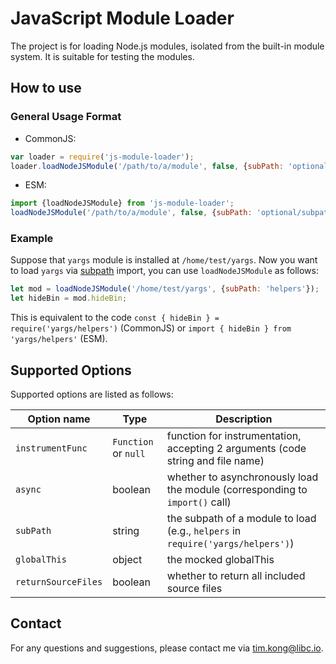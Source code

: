 # JavaScript Module Loader

The project is for loading Node.js modules, isolated from the built-in module system.
It is suitable for testing the modules.

## How to use

### General Usage Format

* CommonJS:

```javascript
var loader = require('js-module-loader');
loader.loadNodeJSModule('/path/to/a/module', false, {subPath: 'optional/subpath'});
```

* ESM:

```javascript
import {loadNodeJSModule} from 'js-module-loader';
loadNodeJSModule('/path/to/a/module', false, {subPath: 'optional/subpath'});
```

### Example

Suppose that `yargs` module is installed at `/home/test/yargs`. Now you want to load `yargs` via [subpath](https://nodejs.org/api/packages.html#subpath-exports) import, you can use `loadNodeJSModule` as follows:

```javascript
let mod = loadNodeJSModule('/home/test/yargs', {subPath: 'helpers'});
let hideBin = mod.hideBin;
```

This is equivalent to the code  `const { hideBin } = require('yargs/helpers')` (CommonJS) or `import { hideBin } from 'yargs/helpers'` (ESM).


## Supported Options

Supported options are listed as follows:

| Option name | Type  | Description |
| ----------- | ----- | ----------- |
| `instrumentFunc` | `Function` or `null` | function for instrumentation, accepting 2 arguments (code string and file name) |
| `async`    | boolean | whether to asynchronously load the module (corresponding to `import()` call) |
| `subPath`  | string  | the subpath of a module to load (e.g., `helpers` in `require('yargs/helpers')`) |
| `globalThis` | object | the mocked globalThis  |
| `returnSourceFiles` | boolean | whether to return all included source files |

## Contact

For any questions and suggestions, please contact me via [tim.kong@libc.io](mailto:tim.kong@libc.io).